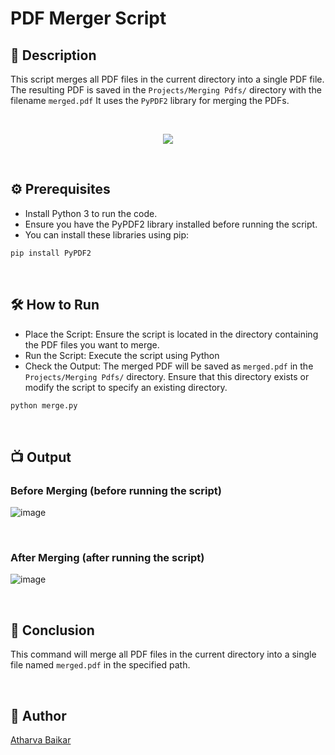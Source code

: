 # PDF Merger Script

## 🌟 Description

This script merges all PDF files in the current directory into a single PDF file. 
The resulting PDF is saved in the `Projects/Merging Pdfs/` directory with the filename `merged.pdf` 
It uses the `PyPDF2` library for merging the PDFs.

<br>

<p align="center">
    <img src="https://github.com/user-attachments/assets/205756ec-89d5-4c0c-b703-c549244246b5">
</p>

<br>

## ⚙️ Prerequisites

- Install Python 3 to run the code.
- Ensure you have the PyPDF2 library installed before running the script.
- You can install these libraries using pip:

```sh
pip install PyPDF2
```

<br>

## 🛠️ How to Run

- Place the Script: Ensure the script is located in the directory containing the PDF files you want to merge.
- Run the Script: Execute the script using Python
- Check the Output: The merged PDF will be saved as `merged.pdf` in the `Projects/Merging Pdfs/` directory. Ensure that this directory exists or modify the script to specify an existing directory.

```sh
python merge.py
```

<br>

## 📺 Output 

### Before Merging (before running the script)

![image](https://github.com/user-attachments/assets/89f6d111-1e5e-44a5-aea7-b530eaecdda7)

<br>

### After Merging (after running the script)

![image](https://github.com/user-attachments/assets/ca177ae1-595f-4b9a-bc81-3f4932496816)

<br>

## 📜 Conclusion

This command will merge all PDF files in the current directory into a single file named `merged.pdf` in the specified path.

<br>

## 🤖 Author
[Atharva Baikar](https://github.com/DarkGuardian641)

